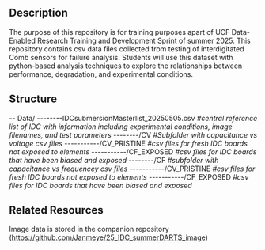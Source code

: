 ## Description
The purpose of this repository is for training purposes apart of UCF Data-Enabled Research Training and Development Sprint of summer 2025. This repository contains csv data files collected from testing of interdigitated Comb sensors for failure analysis. Students will use this dataset with python-based analysis techniques to explore the relationships between performance, degradation, and experimental conditions. 

## Structure
-- Data/
--------IDCsubmersionMasterlist_20250505.csv   _#central reference list of IDC with information including experimental conditions, image filenames, and test parameters_
--------/CV   _#Subfolder with capacitance vs voltage csv files_
-----------/CV_PRISTINE   _#csv files for fresh IDC boards not exposed to elements_
-----------/CF_EXPOSED    _#csv files for IDC boards that have been biased and exposed_
--------/CF  _#subfolder with capacitance vs frequencey csv files_
-----------/CV_PRISTINE   _#csv files for fresh IDC boards not exposed to elements_
-----------/CF_EXPOSED    _#csv files for IDC boards that have been biased and exposed_

## Related Resources
Image data is stored in the companion repository (https://github.com/Janmeye/25_IDC_summerDARTS_image)
